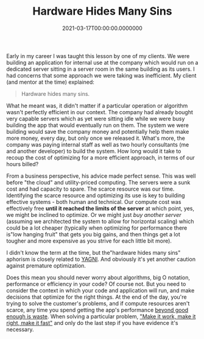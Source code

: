 ﻿---
title: Hardware Hides Many Sins
date: "2021-03-17T00:00:00.0000000"
description: A lesson I learned early in my career - you don't need to micro-optimize as long as you have fast enough hardware.
featuredImage: /img/hardware-hides-many-sins.png
---

Early in my career I was taught this lesson by one of my clients. We were building an application for internal use at the company which would run on a dedicated server sitting in a server room in the same building as its users. I had concerns that some approach we were taking was inefficient. My client (and mentor at the time) explained:

> Hardware hides many sins.

What he meant was, it didn't matter if a particular operation or algorithm wasn't perfectly efficient in our context. The company had already bought very capable servers which as yet were sitting idle while we were busy building the app that would eventually run on them. The system we were building would save the company money and potentially help them make more money, every day, but only once we released it. What's more, the company was paying internal staff as well as two hourly consultants (me and another developer) to build the system. How long would it take to recoup the cost of optimizing for a more efficient approach, in terms of our hours billed?

From a business perspective, his advice made perfect sense. This was well before "the cloud" and utility-priced computing. The servers were a sunk cost and had capacity to spare. The scarce resource was our time. Identifying the scarce resource and optimizing its use is key to building effective systems - both human and technical. Our compute cost was effectively free **until it reached the limits of the server** at which point, yes, we might be inclined to optimize. Or we might just *buy another server* (assuming we architected the system to allow for horizontal scaling) which could be a lot cheaper (typically when optimizing for performance there is"low hanging fruit" that gets you big gains, and then things get a lot tougher and more expensive as you strive for each little bit more).

I didn't know the term at the time, but the"hardware hides many sins" aphorism is closely related to [YAGNI](https://deviq.com/principles/yagni). And obviously it's yet another caution against premature optimization.

Does this mean you should never worry about algorithms, big O notation, performance or efficiency in your code? Of course not. But you need to consider the context in which your code and application will run, and make decisions that optimize for the right things. At the end of the day, you're trying to solve the customer's problems, and if compute resources aren't scarce, any time you spend getting the app's performance [beyond good enough is waste](https://ardalis.com/beyond-good-enough-is-waste/). When solving a particular problem, ["Make it work, make it right, make it fast"](https://www.youtube.com/watch?v=QE_Byb2R55k) and only do the last step if you have evidence it's necessary.

